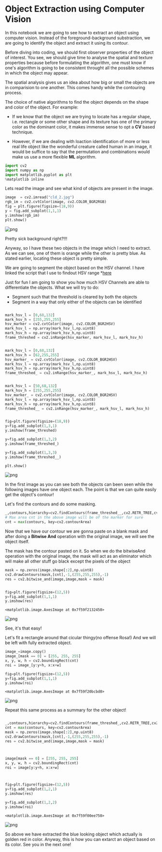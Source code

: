 
# Object Extraction using Computer Vision

In this notebook we are going to see how to extract an object using computer vision. Instead of the foreground-background substraction, we are going to identify the object and extract it using its contour. 

Before diving into coding, we should first observer properties of the object of interest. You see, we should give time to analyse the spatial and texture properties because before formulating the algorithm, one must know if one's algorithm is going to be consistent throught all the possible schemes in which the object may appear. 

The spatial analysis gives us an idea about how big or small the objects are in comparision to one another. This comes handy while the contouring process.

The choice of native algorithms to find the object depends on the shape and color of the object. For example:

- If we know that the object we are trying to locate has a regular shape, i.e. rectangle or some other shape and its texture has one of the primary color as the dominant color, it makes immense sense to opt a **CV** based technique.

- However, if we are dealing with loaction identification of more or less real life object like the wonderful creature called human in an image, it would be suffice to say that the permutation and combinations would make us use a more flexible **ML** algorithm.


```python
import cv2
import numpy as np
import matplotlib.pyplot as plt
%matplotlib inline
```

Lets read the image and see what kind of objects are present in the image.


```python
image  = cv2.imread("cld_2.jpg")
rgb_im = cv2.cvtColor(image, cv2.COLOR_BGR2RGB)
fig = plt.figure(figsize=(18,9))
y = fig.add_subplot(1,1,1)
y.imshow(rgb_im)
plt.show()
```


![png](output_3_0.png)


Pretty sick background right?!!!

Anyway, so I have these two objects in the image which I need to extract. As we can see, one of them is orange while the other is pretty blue. As stated earlier, locating these object is pretty simple.

We are going to segment the object based on the HSV channel. I have linked the script that I use to findout HSV range *[here](link!)

Just for fun I am going to show you how much HSV Channels are able to differentiate the objects.
What we will try to do:
- Segment such that the threshold is cleared by both the objects
- Segment in a way that only either of the objects can be identified 


```python

mark_hsv_l = [0,68,132]
mark_hsv_h = [255,255,255]
hsv_marker = cv2.cvtColor(image, cv2.COLOR_BGR2HSV)
mark_hsv_l = np.array(mark_hsv_l,np.uint8)
mark_hsv_h = np.array(mark_hsv_h,np.uint8)
frame_threshed = cv2.inRange(hsv_marker, mark_hsv_l, mark_hsv_h)


mark_hsv_l = [0,68,132]
mark_hsv_h = [62,255,255]
hsv_marker_ = cv2.cvtColor(image, cv2.COLOR_BGR2HSV)
mark_hsv_l = np.array(mark_hsv_l,np.uint8)
mark_hsv_h = np.array(mark_hsv_h,np.uint8)
frame_threshed_ = cv2.inRange(hsv_marker_, mark_hsv_l, mark_hsv_h)


mark_hsv_l = [50,68,132]
mark_hsv_h = [255,255,255]
hsv_marker_ = cv2.cvtColor(image, cv2.COLOR_BGR2HSV)
mark_hsv_l = np.array(mark_hsv_l,np.uint8)
mark_hsv_h = np.array(mark_hsv_h,np.uint8)
frame_threshed__ = cv2.inRange(hsv_marker_, mark_hsv_l, mark_hsv_h)


fig=plt.figure(figsize=(18,9))
y=fig.add_subplot(1,3,1)
y.imshow(frame_threshed)

y=fig.add_subplot(1,3,2)
y.imshow(frame_threshed_)

y=fig.add_subplot(1,3,3)
y.imshow(frame_threshed__)

plt.show()
```


![png](output_5_0.png)


In the first image as you can see both the objects can been seen while the following images have one object each. The point is that we can quite easily get the object's contour!

Let's find the contours and do some masking.


```python
_,contours,hierarchy=cv2.findContours(frame_threshed__,cv2.RETR_TREE,cv2.CHAIN_APPROX_SIMPLE)
# Max area cnt in the above image will be of the marker for sure
cnt = max(contours, key=cv2.contourArea)
```

Now that we have our contour we are gonna paste on a blank mask and after doing a **Bitwise And** operation with the original image, we will see the object itself.

The mask has the contour pasted on it. So when we do the bitwiseAnd operation with the original image, the mask will act as an eliminator which will make all other stuff go black except the pixels of the object


```python
mask = np.zeros(image.shape[:2],np.uint8)
cv2.drawContours(mask,[cnt],-1,(255,255,255),-1)
res = cv2.bitwise_and(image,image,mask = mask)


fig=plt.figure(figsize=(12,5))
y=fig.add_subplot(1,1,1)
y.imshow(res)
```




    <matplotlib.image.AxesImage at 0x7f59f2132450>




![png](output_10_1.png)


See, it's that easy!

 Let's fit a rectangle around that cicular thingy(no offense Rosa!) And we will be left with fully extracted object.


```python
image_=image.copy()
image_[mask == 0] = [255, 255, 255]
x, y, w, h = cv2.boundingRect(cnt)
roi = image_[y:y+h, x:x+w]

fig=plt.figure(figsize=(12,5))
y=fig.add_subplot(1,1,1)
y.imshow(roi)
```




    <matplotlib.image.AxesImage at 0x7f59f20bcbd0>




![png](output_13_1.png)


Repeat this same process as a summary for the other object!


```python

_,contours,hierarchy=cv2.findContours(frame_threshed_,cv2.RETR_TREE,cv2.CHAIN_APPROX_SIMPLE)
cnt = max(contours, key=cv2.contourArea)
mask = np.zeros(image.shape[:2],np.uint8)
cv2.drawContours(mask,[cnt],-1,(255,255,255),-1)
res = cv2.bitwise_and(image,image,mask = mask)



image[mask == 0] = [255, 255, 255]
x, y, w, h = cv2.boundingRect(cnt)
roi = image[y:y+h, x:x+w]



fig=plt.figure(figsize=(12,5))
y=fig.add_subplot(1,2,1)
y.imshow(res)

y=fig.add_subplot(1,2,2)
y.imshow(roi)
```




    <matplotlib.image.AxesImage at 0x7f59f00ee750>




![png](output_15_1.png)


So above we have extracted the blue looking object which actually is golden red in color. Anyway, this is how you can extarct an object based on its color. See you in the next one!

